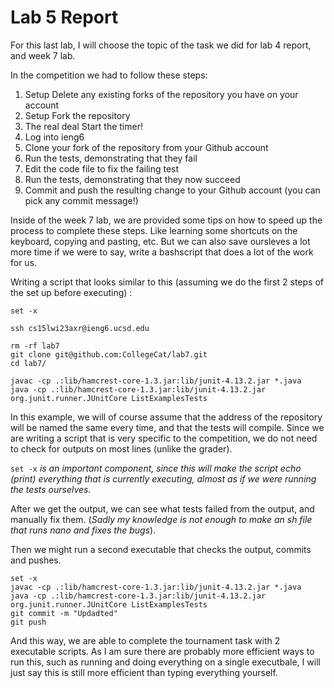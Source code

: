 # Lab 5 Report

For this last lab, I will choose the topic of the task we did for lab 4 report, and week 7 lab.

In the competition we had to follow these steps:

1. Setup Delete any existing forks of the repository you have on your account
2. Setup Fork the repository
3. The real deal Start the timer!
4. Log into ieng6
5. Clone your fork of the repository from your Github account
6. Run the tests, demonstrating that they fail
7. Edit the code file to fix the failing test
8. Run the tests, demonstrating that they now succeed
9. Commit and push the resulting change to your Github account (you can pick any commit message!)

Inside of the week 7 lab, we are provided some tips on how to speed up the process to complete these steps. 
Like learning some shortcuts on the keyboard, copying and pasting, etc. But we can also save oursleves a lot more time if we were to say,
write a bashscript that does a lot of the work for us.

Writing a script that looks similar to this (assuming we do the first 2 steps of the set up before executing) :

```
set -x

ssh cs15lwi23axr@ieng6.ucsd.edu

rm -rf lab7
git clone git@github.com:CollegeCat/lab7.git
cd lab7/

javac -cp .:lib/hamcrest-core-1.3.jar:lib/junit-4.13.2.jar *.java
java -cp .:lib/hamcrest-core-1.3.jar:lib/junit-4.13.2.jar org.junit.runner.JUnitCore ListExamplesTests
```
In this example, we will of course assume that the address of the repository will be named the same every time, and that the tests will compile.
Since we are writing a script that is very specific to the competition, we do not need to check for outputs on most lines (unlike the grader).

`set -x` *is an important component, since this will make the script echo (print) everything that is currently executing, almost as if we were running the tests ourselves.*

After we get the output, we can see what tests failed from the output, and manually fix them. (*Sadly my knowledge is not enough to make an sh file that runs nano and fixes the bugs*).

Then we might run a second executable that checks the output, commits and pushes.

```
set -x
javac -cp .:lib/hamcrest-core-1.3.jar:lib/junit-4.13.2.jar *.java
java -cp .:lib/hamcrest-core-1.3.jar:lib/junit-4.13.2.jar org.junit.runner.JUnitCore ListExamplesTests
git commit -m "Updadted"
git push
```

And this way, we are able to complete the tournament task with 2 executable scripts. As I am sure there are probably more efficient ways to run this, such as running and doing everything on a single executbale, I will just say this is still more efficient than typing everything yourself.

